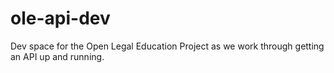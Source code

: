 # ole-api-dev
Dev space for the Open Legal Education Project as we work through getting an API up and running.
